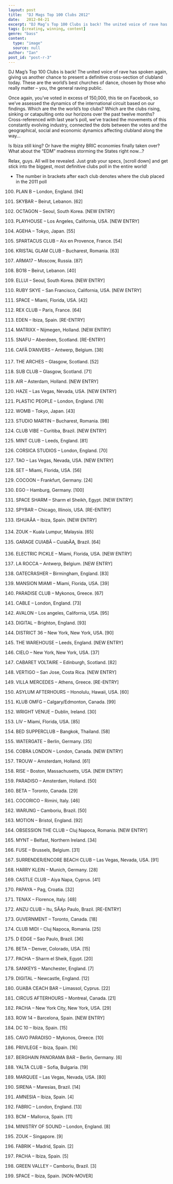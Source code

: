 ```yaml
---
layout: post
title:  "DJ Mags Top 100 Clubs 2012"
date:   2012-04-21
excerpt: "DJ Mag’s Top 100 Clubs is back! The united voice of rave has spoken again, giving us another chance to present a definitive cross-section of clubland today!"
tags: [creating, winning, content]
genre: "bass"
content:
  type: "image"
  source: null
author: "Ian"
post_id: "post-r-3"
---
```

DJ Mag’s Top 100 Clubs is back! The united voice of rave has spoken again, giving us another chance to present a definitive cross-section of clubland today. These are the world’s best churches of dance, chosen by those who really matter – you, the general raving public.

Once again, you’ve voted in excess of 150,000, this tie on Facebook, so we’ve assessed the dynamics of the international circuit based on our findings. Which are the the world’s top clubs? Which are the clubs rising, sinking or catapulting onto our horizons over the past twelve months? Cross-referenced with last year’s poll, we’ve tracked the movements of this constantly evolving industry, connected the dots between the votes and the geographical, social and economic dynamics affecting clubland along the way…

Is Ibiza still king? Or have the mighty BRIC economies finally taken over? What about the “EDM” madness storming the States right now…?

Relax, guys. All will be revealed. Just grab your specs, [scroll down] and get stick into the biggest, most definitive clubs poll in the entire world!


* The number in brackets after each club denotes where the club placed in the 2011 poll
100. PLAN B – London, England. [94]
099. SKYBAR – Beirut, Lebanon. [62]
098. OCTAGON – Seoul, South Korea. [NEW ENTRY]
097. PLAYHOUSE – Los Angeles, California, USA. [NEW ENTRY]
096. AGEHA – Tokyo, Japan. [55]
095. SPARTACUS CLUB – Aix en Provence, France. [54]
094. KRISTAL GLAM CLUB – Bucharest, Romania. [63]
093. ARMA17 – Moscow, Russia. [87]
092. BO18 – Beirut, Lebanon. [40]
091. ELLUI – Seoul, South Korea. [NEW ENTRY]
090. RUBY SKYE – San Francisco, California, USA. [NEW ENTRY]
089. SPACE – Miami, Florida, USA. [42]
088. REX CLUB – Paris, France. [64]
087. EDEN – Ibiza, Spain. [RE-ENTRY]
086. MATRIXX – Nijmegen, Holland. [NEW ENTRY]
085. SNAFU – Aberdeen, Scotland. [RE-ENTRY]
084. CAFĂ D’ANVERS – Antwerp, Belgium. [38]
083. THE ARCHES – Glasgow, Scotland. [52]
082. SUB CLUB – Glasgow, Scotland. [71]
081. AIR – Asterdam, Holland. [NEW ENTRY]
080. HAZE – Las Vegas, Nevada, USA. [NEW ENTRY]
079. PLASTIC PEOPLE – London, England. [78]
078. WOMB – Tokyo, Japan. [43]
077. STUDIO MARTIN – Bucharest, Romania. [98]
076. CLUB VIBE – Curitiba, Brazil. [NEW ENTRY]
075. MINT CLUB – Leeds, England. [81]
074. CORSICA STUDIOS – London, England. [70]
073. TAO – Las Vegas, Nevada, USA. [NEW ENTRY]
072. SET – Miami, Florida, USA. [56]
071. COCOON – Frankfurt, Germany. [24]
070. EGO – Hamburg, Germany. [100]
069. SPACE SHARM – Sharm el Sheikh, Egypt. [NEW ENTRY]
068. SPYBAR – Chicago, Illinois, USA. [RE-ENTRY]
067. ISHUAĂA – Ibiza, Spain. [NEW ENTRY]
066. ZOUK – Kuala Lumpur, Malaysia. [65]
065. GARAGE CUIABĂ – CuiabĂĄ, Brazil. [64]
064. ELECTRIC PICKLE – Miami, Florida, USA. [NEW ENTRY]
063. LA ROCCA – Antwerp, Belgium. [NEW ENTRY]
062. GATECRASHER – Birmingham, England. [83]
061. MANSION MIAMI – Miami, Florida, USA. [39]
060. PARADISE CLUB – Mykonos, Greece. [67]
059. CABLE – London, England. [73]
058. AVALON – Los angeles, California, USA. [95]
057. DIGITAL – Brighton, England. [93]
056. DISTRICT 36 – New York, New York, USA. [90]
055. THE WAREHOUSE – Leeds, England. [NEW ENTRY]
054. CIELO – New York, New York, USA. [37]
053. CABARET VOLTAIRE – Edinburgh, Scotland. [82]
052. VERTIGO – San Jose, Costa Rica. [NEW ENTRY]
051. VILLA MERCEDES – Athens, Greece. [RE-ENTRY]
050. ASYLUM AFTERHOURS – Honolulu, Hawaii, USA. [60]
049. KLUB OMFG – Calgary/Edmonton, Canada. [99]
048. WRIGHT VENUE – Dublin, Ireland. [30]
047. LIV – Miami, Florida, USA. [85]
046. BED SUPPERCLUB – Bangkok, Thailand. [58]
045. WATERGATE – Berlin, Germany. [35]
044. COBRA LONDON – London, Canada. [NEW ENTRY]
043. TROUW – Amsterdam, Holland. [61]
042. RISE – Boston, Massachusetts, USA. [NEW ENTRY]
041. PARADISO – Amsterdam, Holland. [50]
040. BETA – Toronto, Canada. [29]
039. COCORICO – Rimini, Italy. [46]
038. WARUNG – Camboriu, Brazil. [50]
037. MOTION – Bristol, England. [92]
036. OBSESSION THE CLUB – Cluj Napoca, Romania. [NEW ENTRY]
035. MYNT – Belfast, Northern Ireland. [34]
034. FUSE – Brussels, Belgium. [31]
033. SURRENDER/ENCORE BEACH CLUB – Las Vegas, Nevada, USA. [91]
032. HARRY KLEIN – Munich, Germany. [28]
031. CASTLE CLUB – Aiya Napa, Cyprus. [41]
030. PAPAYA – Pag, Croatia. [32]
029. TENAX – Florence, Italy. [48]
028. ANZU CLUB – Itu, SĂĄo Paulo, Brazil. [RE-ENTRY]
027. GUVERNMENT – Toronto, Canada. [18]
026. CLUB MIDI – Cluj Napoca, Romania. [25]
025. D EDGE – Sao Paulo, Brazil. [36]
024. BETA – Denver, Colorado, USA. [15]
023. PACHA – Sharm el Sheik, Egypt. [20]
022. SANKEYS – Manchester, England. [7]
021. DIGITAL – Newcastle, England. [12]
020. GUABA CEACH BAR – Limassol, Cyprus. [22]
019. CIRCUS AFTERHOURS – Montreal, Canada. [21]
018. PACHA – New York City, New York, USA. [29]
017. ROW 14 – Barcelona, Spain. [NEW ENTRY]
016. DC 10 – Ibiza, Spain. [15]
015. CAVO PARADISO – Mykonos, Greece. [10]
014. PRIVILEGE – Ibiza, Spain. [16]
013. BERGHAIN PANORAMA BAR – Berlin, Germany. [6]
012. YALTA CLUB – Sofia, Bulgaria. [19]
011. MARQUEE – Las Vegas, Nevada, USA. [80]

010. SIRENA – Maresias, Brazil. [14]
009. AMNESIA – Ibiza, Spain. [4]
008. FABRIC – London, England. [13]
007. BCM – Mallorca, Spain. [11]
006. MINISTRY OF SOUND – London, England. [8]
005. ZOUK – Singapore. [9]
004. FABRIK – Madrid, Spain. [2]
003. PACHA – Ibiza, Spain. [5]
002. GREEN VALLEY – Camboriu, Brazil. [3]
001. SPACE – Ibiza, Spain. [NON-MOVER]
